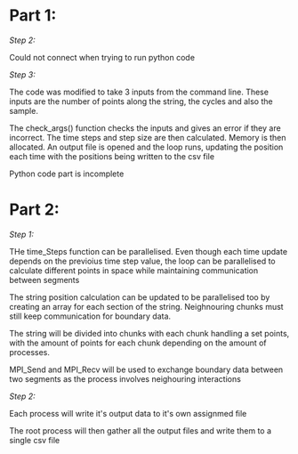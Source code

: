 # **Part 1:**

*Step 2:*

Could not connect when trying to run python code

*Step 3:*

The code was modified to take 3 inputs from the command line. These inputs are the number of points along the string, the cycles and also the sample. 

The check_args() function checks the inputs and gives an error if they are incorrect. The time steps and step size are then calculated. Memory is then allocated. An output file is opened and the loop runs, updating the position each time with the positions being written to the csv file

Python code part is incomplete

# **Part 2:**

*Step 1:*

THe time_Steps function can be parallelised. Even though each time update depends on the previoius time step value, the loop can be parallelised to calculate different points in space while maintaining communication between segments

The string position calculation can be updated to be parallelised too by creating an array for each section of the string. Neighnouring chunks must still keep communication for boundary data.

The string will be divided into chunks with each chunk handling a set points, with the amount of points for each chunk depending on the amount of processes.

MPI_Send and MPI_Recv will be used to exchange boundary data between two segments as the process involves neighouring interactions

*Step 2:*

Each process will write it's output data to it's own assignmed file

The root process will then gather all the output files and write them to a single csv file
